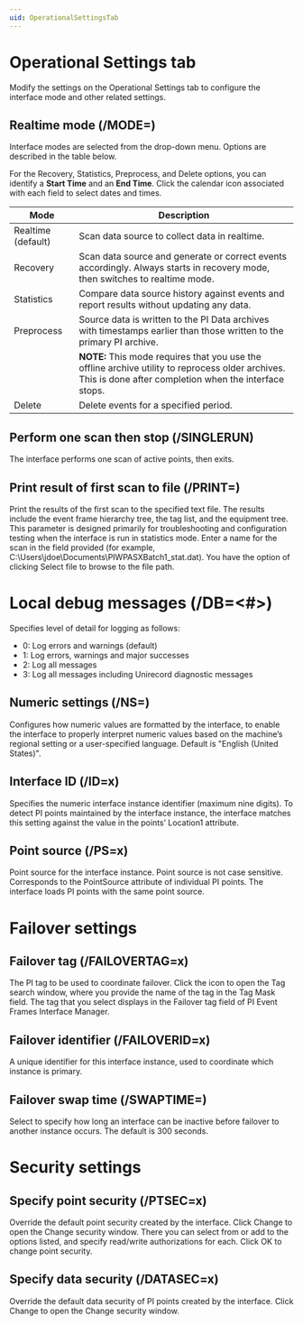 ```yaml
---
uid: OperationalSettingsTab
---
```


# Operational Settings tab

Modify the settings on the Operational Settings tab to configure the interface mode and other related settings.

## Realtime mode (/MODE=<mode>)
    
Interface modes are selected from the drop-down menu. Options are described in the table below. 
    
For the Recovery, Statistics, Preprocess, and Delete options, you can identify a **Start Time** and an **End Time**. Click the calendar icon associated with each field to select dates and times.
    
| Mode | Description |
| ---- | ----------- |
| Realtime (default) | Scan data source to collect data in realtime. |
| Recovery | Scan data source and generate or correct events accordingly. Always starts in recovery mode, then switches to realtime mode. |
| Statistics | Compare data source history against events and report results without updating any data. |
| Preprocess | Source data is written to the PI Data archives with timestamps earlier than those written to the primary PI archive. |
|   | **NOTE:** This mode requires that you use the offline archive utility to reprocess older archives. This is done after completion when the interface stops. |
| Delete | Delete events for a specified period. |


## Perform one scan then stop (/SINGLERUN)
    
The interface performs one scan of active points, then exits. 

## Print result of first scan to file (/PRINT=<file name>)
    
Print the results of the first scan to the specified text file. The results include the event frame hierarchy tree, the tag list, and the equipment tree. This parameter is designed primarily for troubleshooting and configuration testing when the interface is run in statistics mode. Enter a name for the scan in the field provided (for example, C:\Users\jdoe\Documents\PIWPASXBatch1_stat.dat). You have the option of clicking Select file to browse to the file path. 

# Local debug messages (/DB=<#>)

Specifies level of detail for logging as follows:
* 0: Log errors and warnings (default)
* 1: Log errors, warnings and major successes
* 2: Log all messages
* 3: Log all messages including Unirecord diagnostic messages

## Numeric settings (/NS=<lang>)

Configures how numeric values are formatted by the interface, to enable the interface to properly interpret numeric values based on the machine’s regional setting or a user-specified language. Default is "English (United States)". 

## Interface ID (/ID=x)
    
Specifies the numeric interface instance identifier (maximum nine digits). To detect PI points maintained by the interface instance, the interface matches this setting against the value in the points’ Location1 attribute. 

## Point source (/PS=x)
    
Point source for the interface instance. Point source is not case sensitive. Corresponds to the PointSource attribute of individual PI points. The interface loads PI points with the same point source. 

# Failover settings

## Failover tag (/FAILOVERTAG=x)

The PI tag to be used to coordinate failover. Click the icon to open the Tag search window, where you provide the name of the tag in the Tag Mask field. The tag that you select displays in the Failover tag field of PI Event Frames Interface Manager. 

## Failover identifier (/FAILOVERID=x)
    
A unique identifier for this interface instance, used to coordinate which instance is primary. 

## Failover swap time (/SWAPTIME=<seconds>)

Select to specify how long an interface can be inactive before failover to another instance occurs. The default is 300 seconds. 

# Security settings

## Specify point security (/PTSEC=x)

Override the default point security created by the interface. Click Change to open the Change security window. There you can select from or add to the options listed, and specify read/write authorizations for each. Click OK to change point security. 

## Specify data security (/DATASEC=x)

Override the default data security of PI points created by the interface. Click Change to open the Change security window. 


